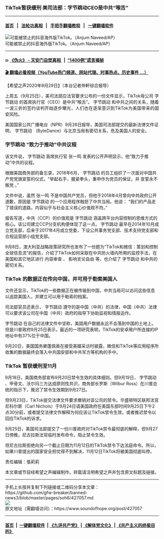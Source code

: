 ### TikTok暂获缓刑  美司法部：字节跳动CEO是中共“喉舌”
------------------------

#### [首页](https://github.com/gfw-breaker/banned-news3/blob/master/README.md) &nbsp;&nbsp;|&nbsp;&nbsp; [法轮功真相](https://github.com/begood0513/basic/blob/master/README.md)  &nbsp;&nbsp;|&nbsp;&nbsp; [手把手翻墙教程](https://github.com/gfw-breaker/guides/wiki)  &nbsp;&nbsp;|&nbsp;&nbsp; [一键翻墙软件](https://github.com/gfw-breaker/nogfw/blob/master/README.md)  



<div><img alt="可能被禁止的抖音海外版TikTok。（Anjum Naveed/AP）" src="https://img.soundofhope.org/2020-09/1601399571046.jpg"/>
<br/><figcaption class="caption">
 可能被禁止的抖音海外版TikTok。（Anjum Naveed/AP）
</figcaption></div><hr/>

#### 💥 [《伪火》 - 天安门自焚真相 ](http://158.247.195.190:10000/videos/blog/weihuo.html)&nbsp; |&nbsp; [“1400例”谎言揭秘  ](http://158.247.195.190:10000/videos/blog/jiexi1400.html)

#### [ 🎬  翻墙必看视频（YouTube热门频道、网站代理、时事热点、历史事件 ...）](https://github.com/gfw-breaker/links/blob/master/banned.md)

<div><div class="Content__Wrapper sc-1bvya0-0 grZQxZ">
 <p class="meta-top">
  <span class="meta">
   【希望之声2020年9月29日】（本台记者仲軒综合报导）
  </span>
 </p>
 <p style="text-align:justify">
  上周五（9月25日），美司法部应法官要求公布的一份文件显示，TikTok母公司
  <ok href="https://www.epochtimes.com/b5/tag/%e5%ad%97%e7%af%80%e8%b7%b3%e5%8b%95.html">
   字节跳动
  </ok>
  的首席执行官（CEO）是中共“喉舌”。
  <ok href="https://www.epochtimes.com/b5/tag/%e5%ad%97%e7%af%80%e8%b7%b3%e5%8b%95.html">
   字节跳动
  </ok>
  和中共之间的关系，随着一波三折的签约谈判开始逐步曝光，人们也在逐渐意识到TikTok为美国带来的国安风险。
 </p>
 <p>
  美国国家公共广播电台（NPR）9月26日报导，美国司法部提交的最新法律文件证明，
  <ok href="/term/185063">
   字节跳动
  </ok>
  （ByteDance）与北京当局有密切关系，危及美国人的安全。
 </p>
 <h3>
  <ok href="/term/185063">
   字节跳动
  </ok>
  “致力于推动”中共议程
 </h3>
 <p>
  该文件说，
  <ok href="/term/185063">
   字节跳动
  </ok>
  首席执行官
  <ok href="https://www.epochtimes.com/b5/tag/%e5%bc%b5%e4%b8%80%e9%b3%b4.html">
   张一鸣
  </ok>
  发表的公开声明显示，他“致力于推动”中共的议程。
 </p>
 <div class="AD_Embed__Wrap-sc-1xslmin-0 igMuqX module desktop">
  <div>
  </div>
 </div>
 <p>
  根据美国商务部的备忘录，2018年6月，
  <ok href="/term/185063">
   字节跳动
  </ok>
  的员工组织了一次面对中国共产党党旗宣誓的仪式，“举起右手，握紧拳头，重申作为党员的保证，并
  <ok href="/term/386854">
   宣誓永不叛党
  </ok>
  。”
 </p>
 <p>
  文件中说，虽然
  <ok href="https://www.epochtimes.com/b5/tag/%e5%bc%b5%e4%b8%80%e9%b3%b4.html">
   张一鸣
  </ok>
  不是中国共产党员，但他于2018年4月曾向中共政府公开道歉，原因是
  <ok href="/term/185063">
   字节跳动
  </ok>
  的一个应用程序触怒了中共当局。他说： “我们的产品走了错误的道路，内容似乎与社会主义核心价值观不符。”
 </p>
 <p>
  报告写道，中共（CCP）的价值观是
  <ok href="/term/185063">
   字节跳动
  </ok>
  涵盖跨平台内容控制的思维方式的核心。该公司建立CCP分支机构便体现了这一点。
  <ok href="/term/185063">
   字节跳动
  </ok>
  最早在2014年10月成立党支部，后来于2017年4月成立党委，下设公共事务党支部、技术支持党支部和合规运营部小组党支部。
 </p>
 <p>
  9月8日，澳大利亚战略政策研究所也发布了一份题为“TikTok和微信：策划和控制全球信息流”的报告，介绍了TikTok如何采取在中共防火墙内所用的监控手法，在美国和其它地区进行
  <ok href="/term/320281">
   内容审查
  </ok>
  、
  <ok href="/term/386860">
   影响言论自由
  </ok>
  等，也介绍了
  <ok href="/term/185063">
   字节跳动
  </ok>
  和中共的密切关系。
 </p>
 <h3>
  TikTok 的数据正在传向中国，并可用于勒索美国人
 </h3>
 <p>
  文件还显示，TikTok的一些数据正在被传输到中国，中共当局可以访问这些信息以追踪美国人，并建立可以用于勒索的档案。
 </p>
 <p>
  司法部官员还表示，
  <ok href="/term/185063">
   字节跳动
  </ok>
  遵守的是中国（中共）的法律，中国（中共）法律可以要求该公司在中国（中共）政府的指导下协助监视和情报运作。
 </p>
 <p>
  <ok href="/term/185063">
   字节跳动
  </ok>
  在自己的法律文件中坚称，美国用户数据永远不会落到中国的土地上。但是川普政府9月25日表示，最近的一项研究表明，TikTok的安卓用户所连接的IP地址中有37%位于中国。
 </p>
 <p>
  9月20日，美国国务卿蓬佩奥在接受美媒采访时披露，微信和TikTok等应用程序所收集的数据最终会落入中共国安部和中共军方等机构的手中。
 </p>
 <h3>
  TikTok 暂获缓刑至11月
 </h3>
 <p>
  9月18日，美国商务部宣布9月20日禁令生效的具体细则。但9月19日，
  <ok href="/term/185063">
   字节跳动
  </ok>
  、甲骨文、沃尔玛三方达成原则性共识，商务部长罗斯（Wilbur Ross）在川普总统的指示下，推迟了禁令生效期到9月27日。
 </p>
 <p>
  但9月23日，TikTok提交法律文件要求撤销对该公司的禁令。华盛顿特区联邦法官尼科尔斯（Carl Nichols）于9月24日请美国政府在美国东部时间9月25日下午2点30分前，或者提交法律文件解释为何应该让TikTok禁令生效，或者推迟禁令以回应TikTok的诉求。
 </p>
 <p>
  9月25日，美国司法部提交了一份川普政府对TikTok禁令最彻底的解释，但9月27日傍晚，尼古拉斯法官临时发布命令，阻止禁令生效。
 </p>
 <p>
  但尼古拉斯拒绝向另一个截止日期为11月12日的TikTok禁令下达法庭命令。所以，如果川普提出的国家安全担忧得不到解决，11月12日TikTok将被美国彻底叫停。
 </p>
 <p class="meta-btm">
  责任编辑：張莉莉
 </p>
 <p class="meta-btm">
  本文章或节目经希望之声编辑制作，转载请注明希望之声并包含原文标题及链接。
 </p>
</div>
</div>
<hr/>
手机上长按并复制下列链接或二维码分享本文章：<br/>
https://github.com/gfw-breaker/banned-news3/blob/master/pages/soh6/427057.md <br/>
<a href='https://github.com/gfw-breaker/banned-news3/blob/master/pages/soh6/427057.md'><img src='https://github.com/gfw-breaker/banned-news3/blob/master/pages/soh6/427057.md.png'/></a> <br/>
原文地址（需翻墙访问）：https://www.soundofhope.org/post/427057


------------------------
#### [首页](https://github.com/gfw-breaker/banned-news3/blob/master/README.md) &nbsp;|&nbsp; [一键翻墙软件](https://github.com/gfw-breaker/nogfw/blob/master/README.md) &nbsp;| [《九评共产党》](https://github.com/gfw-breaker/9ping.md/blob/master/README.md#九评之一评共产党是什么) | [《解体党文化》](https://github.com/gfw-breaker/jtdwh.md/blob/master/README.md) | [《共产主义的终极目的》](https://github.com/gfw-breaker/gczydzjmd.md/blob/master/README.md)


<img src='http://gfw-breaker.win/banned-news3/pages/soh6/427057.md' width='0px' height='0px'/>